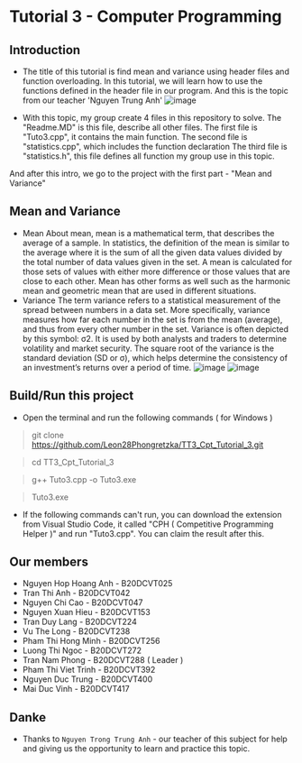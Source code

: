 # Tutorial 3 - Computer Programming

## Introduction

* The title of this tutorial is find mean and variance using header files and function overloading. In this tutorial, we will learn how to use the functions defined in the header file in our program. And this is the topic from our teacher 'Nguyen Trung Anh'
![image](https://user-images.githubusercontent.com/96127451/195223465-05b9daae-9b32-4b38-b298-f976bf015848.png)

* With this topic, my group create 4 files in this repository to solve.
The "Readme.MD" is this file, describe all other files.
The first file is "Tuto3.cpp", it contains the main function.
The second file is "statistics.cpp", which includes the function declaration
The third file is "statistics.h", this file defines all function my group use in this topic.

And after this intro, we go to the project with the first part - "Mean and Variance"

## Mean and Variance

* Mean
About mean, mean is a mathematical term, that describes the average of a sample. In statistics, the definition of the mean is similar to the average where it is the sum of all the given data values divided by the total number of data values given in the set. A mean is calculated for those sets of values with either more difference or those values that are close to each other. Mean has other forms as well such as the harmonic mean and geometric mean that are used in different situations.
* Variance
The term variance refers to a statistical measurement of the spread between numbers in a data set. More specifically, variance measures how far each number in the set is from the mean (average), and thus from every other number in the set. Variance is often depicted by this symbol: σ2. It is used by both analysts and traders to determine volatility and market security.
The square root of the variance is the standard deviation (SD or σ), which helps determine the consistency of an investment’s returns over a period of time.
![image](https://user-images.githubusercontent.com/96127451/195224426-024e3d3a-b6ae-4814-bd34-9347cd9cc61a.png)
![image](https://user-images.githubusercontent.com/96127451/195224445-026f2bc3-d75d-48d9-811d-e900aae2147b.png)

## Build/Run this project
* Open the terminal and run the following commands ( for Windows )
> git clone https://github.com/Leon28Phongretzka/TT3_Cpt_Tutorial_3.git

> cd TT3_Cpt_Tutorial_3

> g++ Tuto3.cpp -o Tuto3.exe

> Tuto3.exe

* If the following commands can't run, you can download the extension from Visual Studio Code, it called "CPH ( Competitive Programming Helper )" and run "Tuto3.cpp". You can claim the result after this.

## Our members
* Nguyen Hop Hoang Anh - B20DCVT025
* Tran Thi Anh - B20DCVT042
* Nguyen Chi Cao - B20DCVT047
* Nguyen Xuan Hieu - B20DCVT153
* Tran Duy Lang - B20DCVT224
* Vu The Long - B20DCVT238
* Pham Thi Hong Minh - B20DCVT256
* Luong Thi Ngoc - B20DCVT272
* Tran Nam Phong - B20DCVT288 ( Leader )
* Pham Thi Viet Trinh - B20DCVT392
* Nguyen Duc Trung - B20DCVT400
* Mai Duc Vinh - B20DCVT417



## Danke
* Thanks to `Nguyen Trong Trung Anh` - our teacher of this subject for help and giving us the opportunity to learn and practice this topic.

